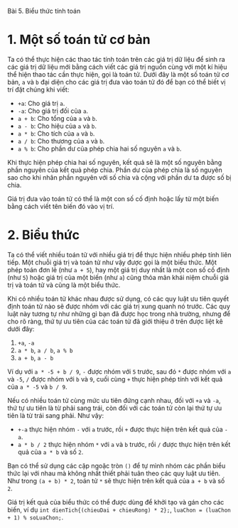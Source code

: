 Bài 5. Biểu thức tính toán
# 1. Một số toán tử cơ bản

Ta có thể thực hiện các thao tác tính toán trên các giá trị dữ liệu để sinh ra các giá trị dữ liệu mới bằng cách viết
các giá trị nguồn cùng với một kí hiệu thể hiện thao tác cần thực hiện, gọi là toán tử. Dưới đây là một số toán tử cơ
bản, `a` và `b` đại diện cho các giá trị đưa vào toán tử đó để bạn có thể biết vị trí đặt chúng khi viết:

- `+a`: Cho giá trị `a`.
- `-a`: Cho giá trị đối của `a`.
- `a + b`: Cho tổng của `a` và `b`.
- `a - b`: Cho hiệu của `a` và `b`.
- `a * b`: Cho tích của `a` và `b`.
- `a / b`: Cho thương của `a` và `b`.
- `a % b`: Cho phần dư của phép chia hai số nguyên `a` và `b`.

Khi thực hiện phép chia hai số nguyên, kết quả sẽ là một số nguyên bằng phần nguyên của kết quả phép chia. Phần dư của
phép chia là số nguyên sao cho khi nhân phần nguyên với số chia và cộng với phần dư ta được số bị chia.

Giá trị đưa vào toán tử có thể là một con số cố định hoặc lấy từ một biến bằng cách viết tên biến đó vào vị trí.

# 2. Biểu thức

Ta có thể viết nhiều toán tử với nhiều giá trị để thực hiện nhiều phép tính liên tiếp. Một chuỗi giá trị và toán tử như
vậy được gọi là một biểu thức. Một phép toán đơn lẻ (như `a + 5`), hay một giá trị duy nhất là một con số cố định (như
`5`) hoặc giá trị của một biến (như `a`) cũng thỏa mãn khái niệm chuỗi giá trị và toán tử và cũng là một biểu thức.

Khi có nhiều toán tử khác nhau được sử dụng, có các quy luật ưu tiên quyết định toán tử nào sẽ được nhóm với các giá trị
xung quanh nó trước. Các quy luật này tương tự như những gì bạn đã được học trong nhà trường, nhưng để cho rõ ràng, thứ
tự ưu tiên của các toán tử đã giới thiệu ở trên được liệt kê dưới đây:

1. `+a`, `-a`
2. `a * b`, `a / b`, `a % b`
3. `a + b`, `a - b`

Ví dụ với `a * -5 + b / 9`, `-` được nhóm với `5` trước, sau đó `*` được nhóm với `a` và `-5`, `/` được nhóm với `b` và
`9`, cuối cùng `+` thực hiện phép tính với kết quả của `a * -5` và `b / 9`.

Nếu có nhiều toán tử cùng mức ưu tiên đứng cạnh nhau, đối với `+a` và `-a`, thứ tự ưu tiên là từ phải sang trái, còn đối
với các toán tử còn lại thứ tự ưu tiên là từ trái sang phải. Như vậy:

- `+-a` thực hiện nhóm `-` với `a` trước, rồi `+` được thực hiện trên kết quả của `-a`.
- `a * b / 2` thực hiện nhóm `*` với `a` và `b` trước, rồi `/` được thực hiện trên kết quả của `a * b` và số `2`.

Bạn có thể sử dụng các cặp ngoặc tròn `()` để tự mình nhóm các phần biểu thức lại với nhau mà không nhất thiết phải tuân
theo các quy luật ưu tiên. Như trong `(a + b) * 2`, toán tử `*` sẽ thực hiện trên kết quả của `a + b` và số `2`.

Giá trị kết quả của biểu thức có thể được dùng để khởi tạo và gán cho các biến, ví dụ `int dienTich{(chieuDai +
chieuRong) * 2};`, `luaChon = (luaChon + 1) % soLuaChon;`.